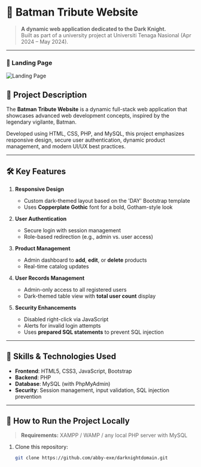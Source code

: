 # 🦇 Batman Tribute Website

> **A dynamic web application dedicated to the Dark Knight.**  
> Built as part of a university project at Universiti Tenaga Nasional (Apr 2024 – May 2024).

---
### 🔹 Landing Page
![Landing Page](https://github.com/abby-exe/darkknightdomain/blob/main/assets/img/landingpage.jpg?raw=true)

## 📖 Project Description

The **Batman Tribute Website** is a dynamic full-stack web application that showcases advanced web development concepts, inspired by the legendary vigilante, Batman.

Developed using HTML, CSS, PHP, and MySQL, this project emphasizes responsive design, secure user authentication, dynamic product management, and modern UI/UX best practices.

---

## 🛠️ Key Features

1. **Responsive Design**
   - Custom dark-themed layout based on the 'DAY' Bootstrap template
   - Uses **Copperplate Gothic** font for a bold, Gotham-style look

2. **User Authentication**
   - Secure login with session management
   - Role-based redirection (e.g., admin vs. user access)

3. **Product Management**
   - Admin dashboard to **add**, **edit**, or **delete** products
   - Real-time catalog updates

4. **User Records Management**
   - Admin-only access to all registered users
   - Dark-themed table view with **total user count** display

5. **Security Enhancements**
   - Disabled right-click via JavaScript
   - Alerts for invalid login attempts
   - Uses **prepared SQL statements** to prevent SQL injection

---

## 🧠 Skills & Technologies Used

- **Frontend**: HTML5, CSS3, JavaScript, Bootstrap
- **Backend**: PHP
- **Database**: MySQL (with PhpMyAdmin)
- **Security**: Session management, input validation, SQL injection prevention

---

## 🏁 How to Run the Project Locally

> **Requirements:** XAMPP / WAMP / any local PHP server with MySQL

1. Clone this repository:
   ```bash
   git clone https://github.com/abby-exe/darknightdomain.git
